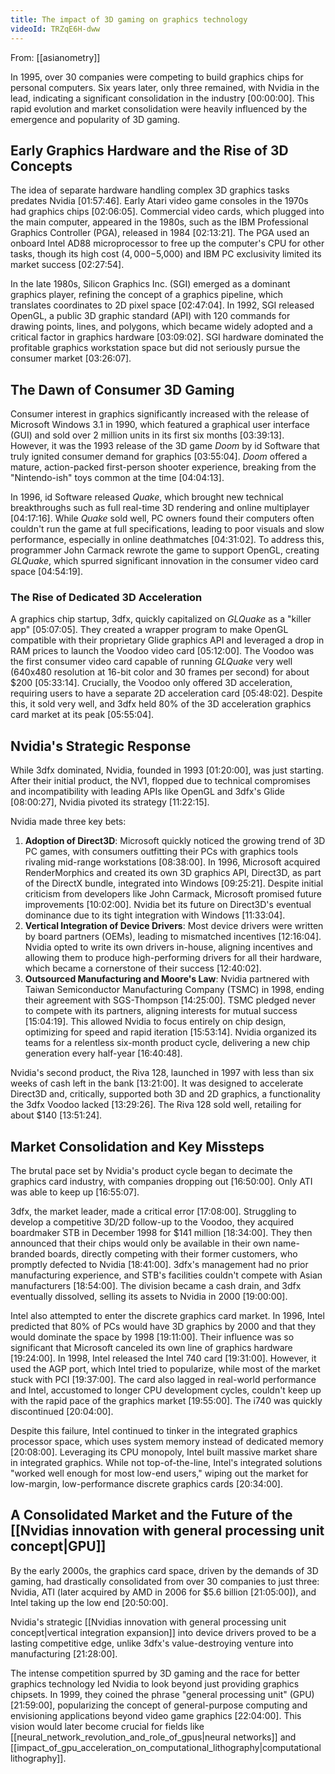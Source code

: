 ```yaml
---
title: The impact of 3D gaming on graphics technology
videoId: TRZqE6H-dww
---
```


From: [[asianometry]] <br/> 

In 1995, over 30 companies were competing to build graphics chips for personal computers. Six years later, only three remained, with Nvidia in the lead, indicating a significant consolidation in the industry <a class="yt-timestamp" data-t="00:00:00">[00:00:00]</a>. This rapid evolution and market consolidation were heavily influenced by the emergence and popularity of 3D gaming.

## Early Graphics Hardware and the Rise of 3D Concepts

The idea of separate hardware handling complex 3D graphics tasks predates Nvidia <a class="yt-timestamp" data-t="01:57:46">[01:57:46]</a>. Early Atari video game consoles in the 1970s had graphics chips <a class="yt-timestamp" data-t="02:06:05">[02:06:05]</a>. Commercial video cards, which plugged into the main computer, appeared in the 1980s, such as the IBM Professional Graphics Controller (PGA), released in 1984 <a class="yt-timestamp" data-t="02:13:21">[02:13:21]</a>. The PGA used an onboard Intel AD88 microprocessor to free up the computer's CPU for other tasks, though its high cost ($4,000-$5,000) and IBM PC exclusivity limited its market success <a class="yt-timestamp" data-t="02:27:54">[02:27:54]</a>.

In the late 1980s, Silicon Graphics Inc. (SGI) emerged as a dominant graphics player, refining the concept of a graphics pipeline, which translates coordinates to 2D pixel space <a class="yt-timestamp" data-t="02:47:04">[02:47:04]</a>. In 1992, SGI released OpenGL, a public 3D graphic standard (API) with 120 commands for drawing points, lines, and polygons, which became widely adopted and a critical factor in graphics hardware <a class="yt-timestamp" data-t="03:09:02">[03:09:02]</a>. SGI hardware dominated the profitable graphics workstation space but did not seriously pursue the consumer market <a class="yt-timestamp" data-t="03:26:07">[03:26:07]</a>.

## The Dawn of Consumer 3D Gaming

Consumer interest in graphics significantly increased with the release of Microsoft Windows 3.1 in 1990, which featured a graphical user interface (GUI) and sold over 2 million units in its first six months <a class="yt-timestamp" data-t="03:39:13">[03:39:13]</a>. However, it was the 1993 release of the 3D game *Doom* by id Software that truly ignited consumer demand for graphics <a class="yt-timestamp" data-t="03:55:04">[03:55:04]</a>. *Doom* offered a mature, action-packed first-person shooter experience, breaking from the "Nintendo-ish" toys common at the time <a class="yt-timestamp" data-t="04:04:13">[04:04:13]</a>.

In 1996, id Software released *Quake*, which brought new technical breakthroughs such as full real-time 3D rendering and online multiplayer <a class="yt-timestamp" data-t="04:17:16">[04:17:16]</a>. While *Quake* sold well, PC owners found their computers often couldn't run the game at full specifications, leading to poor visuals and slow performance, especially in online deathmatches <a class="yt-timestamp" data-t="04:31:02">[04:31:02]</a>. To address this, programmer John Carmack rewrote the game to support OpenGL, creating *GLQuake*, which spurred significant innovation in the consumer video card space <a class="yt-timestamp" data-t="04:54:19">[04:54:19]</a>.

### The Rise of Dedicated 3D Acceleration

A graphics chip startup, 3dfx, quickly capitalized on *GLQuake* as a "killer app" <a class="yt-timestamp" data-t="05:07:05">[05:07:05]</a>. They created a wrapper program to make OpenGL compatible with their proprietary Glide graphics API and leveraged a drop in RAM prices to launch the Voodoo video card <a class="yt-timestamp" data-t="05:12:00">[05:12:00]</a>. The Voodoo was the first consumer video card capable of running *GLQuake* very well (640x480 resolution at 16-bit color and 30 frames per second) for about $200 <a class="yt-timestamp" data-t="05:33:14">[05:33:14]</a>. Crucially, the Voodoo only offered 3D acceleration, requiring users to have a separate 2D acceleration card <a class="yt-timestamp" data-t="05:48:02">[05:48:02]</a>. Despite this, it sold very well, and 3dfx held 80% of the 3D acceleration graphics card market at its peak <a class="yt-timestamp" data-t="05:55:04">[05:55:04]</a>.

## Nvidia's Strategic Response

While 3dfx dominated, Nvidia, founded in 1993 <a class="yt-timestamp" data-t="01:20:00">[01:20:00]</a>, was just starting. After their initial product, the NV1, flopped due to technical compromises and incompatibility with leading APIs like OpenGL and 3dfx's Glide <a class="yt-timestamp" data-t="08:00:27">[08:00:27]</a>, Nvidia pivoted its strategy <a class="yt-timestamp" data-t="11:22:15">[11:22:15]</a>.

Nvidia made three key bets:
1.  **Adoption of Direct3D**: Microsoft quickly noticed the growing trend of 3D PC games, with consumers outfitting their PCs with graphics tools rivaling mid-range workstations <a class="yt-timestamp" data-t="08:38:00">[08:38:00]</a>. In 1996, Microsoft acquired RenderMorphics and created its own 3D graphics API, Direct3D, as part of the DirectX bundle, integrated into Windows <a class="yt-timestamp" data-t="09:25:21">[09:25:21]</a>. Despite initial criticism from developers like John Carmack, Microsoft promised future improvements <a class="yt-timestamp" data-t="10:02:00">[10:02:00]</a>. Nvidia bet its future on Direct3D's eventual dominance due to its tight integration with Windows <a class="yt-timestamp" data-t="11:33:04">[11:33:04]</a>.
2.  **Vertical Integration of Device Drivers**: Most device drivers were written by board partners (OEMs), leading to mismatched incentives <a class="yt-timestamp" data-t="12:16:04">[12:16:04]</a>. Nvidia opted to write its own drivers in-house, aligning incentives and allowing them to produce high-performing drivers for all their hardware, which became a cornerstone of their success <a class="yt-timestamp" data-t="12:40:02">[12:40:02]</a>.
3.  **Outsourced Manufacturing and Moore's Law**: Nvidia partnered with Taiwan Semiconductor Manufacturing Company (TSMC) in 1998, ending their agreement with SGS-Thompson <a class="yt-timestamp" data-t="14:25:00">[14:25:00]</a>. TSMC pledged never to compete with its partners, aligning interests for mutual success <a class="yt-timestamp" data-t="15:04:19">[15:04:19]</a>. This allowed Nvidia to focus entirely on chip design, optimizing for speed and rapid iteration <a class="yt-timestamp" data-t="15:53:14">[15:53:14]</a>. Nvidia organized its teams for a relentless six-month product cycle, delivering a new chip generation every half-year <a class="yt-timestamp" data-t="16:40:48">[16:40:48]</a>.

Nvidia's second product, the Riva 128, launched in 1997 with less than six weeks of cash left in the bank <a class="yt-timestamp" data-t="13:21:00">[13:21:00]</a>. It was designed to accelerate Direct3D and, critically, supported both 3D and 2D graphics, a functionality the 3dfx Voodoo lacked <a class="yt-timestamp" data-t="13:29:26">[13:29:26]</a>. The Riva 128 sold well, retailing for about $140 <a class="yt-timestamp" data-t="13:51:24">[13:51:24]</a>.

## Market Consolidation and Key Missteps

The brutal pace set by Nvidia's product cycle began to decimate the graphics card industry, with companies dropping out <a class="yt-timestamp" data-t="16:50:00">[16:50:00]</a>. Only ATI was able to keep up <a class="yt-timestamp" data-t="16:55:07">[16:55:07]</a>.

3dfx, the market leader, made a critical error <a class="yt-timestamp" data-t="17:08:00">[17:08:00]</a>. Struggling to develop a competitive 3D/2D follow-up to the Voodoo, they acquired boardmaker STB in December 1998 for $141 million <a class="yt-timestamp" data-t="18:34:00">[18:34:00]</a>. They then announced that their chips would only be available in their own name-branded boards, directly competing with their former customers, who promptly defected to Nvidia <a class="yt-timestamp" data-t="18:41:00">[18:41:00]</a>. 3dfx's management had no prior manufacturing experience, and STB's facilities couldn't compete with Asian manufacturers <a class="yt-timestamp" data-t="18:54:00">[18:54:00]</a>. The division became a cash drain, and 3dfx eventually dissolved, selling its assets to Nvidia in 2000 <a class="yt-timestamp" data-t="19:00:00">[19:00:00]</a>.

Intel also attempted to enter the discrete graphics card market. In 1996, Intel predicted that 80% of PCs would have 3D graphics by 2000 and that they would dominate the space by 1998 <a class="yt-timestamp" data-t="19:11:00">[19:11:00]</a>. Their influence was so significant that Microsoft canceled its own line of graphics hardware <a class="yt-timestamp" data-t="19:24:00">[19:24:00]</a>. In 1998, Intel released the Intel 740 card <a class="yt-timestamp" data-t="19:31:00">[19:31:00]</a>. However, it used the AGP port, which Intel tried to popularize, while most of the market stuck with PCI <a class="yt-timestamp" data-t="19:37:00">[19:37:00]</a>. The card also lagged in real-world performance and Intel, accustomed to longer CPU development cycles, couldn't keep up with the rapid pace of the graphics market <a class="yt-timestamp" data-t="19:55:00">[19:55:00]</a>. The i740 was quickly discontinued <a class="yt-timestamp" data-t="20:04:00">[20:04:00]</a>.

Despite this failure, Intel continued to tinker in the integrated graphics processor space, which uses system memory instead of dedicated memory <a class="yt-timestamp" data-t="20:08:00">[20:08:00]</a>. Leveraging its CPU monopoly, Intel built massive market share in integrated graphics. While not top-of-the-line, Intel's integrated solutions "worked well enough for most low-end users," wiping out the market for low-margin, low-performance discrete graphics cards <a class="yt-timestamp" data-t="20:34:00">[20:34:00]</a>.

## A Consolidated Market and the Future of the [[Nvidias innovation with general processing unit concept|GPU]]

By the early 2000s, the graphics card space, driven by the demands of 3D gaming, had drastically consolidated from over 30 companies to just three: Nvidia, ATI (later acquired by AMD in 2006 for $5.6 billion <a class="yt-timestamp" data-t="21:05:00">[21:05:00]</a>), and Intel taking up the low end <a class="yt-timestamp" data-t="20:50:00">[20:50:00]</a>.

Nvidia's strategic [[Nvidias innovation with general processing unit concept|vertical integration expansion]] into device drivers proved to be a lasting competitive edge, unlike 3dfx's value-destroying venture into manufacturing <a class="yt-timestamp" data-t="21:28:00">[21:28:00]</a>.

The intense competition spurred by 3D gaming and the race for better graphics technology led Nvidia to look beyond just providing graphics chipsets. In 1999, they coined the phrase "general processing unit" (GPU) <a class="yt-timestamp" data-t="21:59:00">[21:59:00]</a>, popularizing the concept of general-purpose computing and envisioning applications beyond video game graphics <a class="yt-timestamp" data-t="22:04:00">[22:04:00]</a>. This vision would later become crucial for fields like [[neural_network_revolution_and_role_of_gpus|neural networks]] and [[impact_of_gpu_acceleration_on_computational_lithography|computational lithography]].